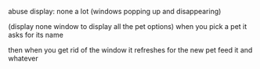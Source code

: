 abuse display: none a lot
(windows popping up and disappearing)

(display none window to display all the pet options)
when you pick a pet it asks for its name

then when you get rid of the window it refreshes for the new pet
feed it and whatever